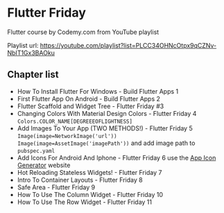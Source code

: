 # Flutter Friday

Flutter course by Codemy.com from YouTube playlist

Playlist url: <https://youtube.com/playlist?list=PLCC34OHNcOtpx9qCZNv-NbIT1Gx3BAOku>

## Chapter list

- How To Install Flutter For Windows - Build Flutter Apps 1
- First Flutter App On Android - Build Flutter Apps 2
- Flutter Scaffold and Widget Tree - Flutter Friday #3
- Changing Colors With Material Design Colors - Flutter Friday 4
    `Colors.COLOR_NAME[DEGREEEOFLIGHTNESS]`
- Add Images To Your App (TWO METHODS!) - Flutter Friday 5
   ```Image(image=NetworkImage('url'))```
    ```Image(image=AssetImage('imagePath'))``` and add image path to `pubspec.yaml`
- Add Icons For Android And Iphone - Flutter Friday 6
    use the [App Icon Generator](https://www.appicon.co/) website
- Hot Reloading Stateless Widgets! - Flutter Friday 7
- Intro To Container Layouts - Flutter Friday 8
- Safe Area - Flutter Friday 9
- How To Use The Column Widget - Flutter Friday 10
- How To Use The Row Widget - Flutter Friday 11
